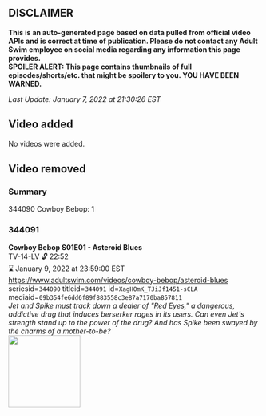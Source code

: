 ## DISCLAIMER
**This is an auto-generated page based on data pulled from official video APIs and is correct at time of publication. Please do not contact any Adult Swim employee on social media regarding any information this page provides.**  
**SPOILER ALERT: This page contains thumbnails of full episodes/shorts/etc. that might be spoilery to you. YOU HAVE BEEN WARNED.**  

_Last Update: January 7, 2022 at 21:30:26 EST_
## Video added
No videos were added.  
## Video removed
### Summary
344090 Cowboy Bebop: 1  
### 344091
**Cowboy Bebop S01E01 - Asteroid Blues**  
TV-14-LV 🔓 22:52  
⌛ January 9, 2022 at 23:59:00 EST  
https://www.adultswim.com/videos/cowboy-bebop/asteroid-blues  
seriesid=`344090` titleid=`344091` id=`XagHOmK_TJiJf1451-sCLA` mediaid=`09b354fe6dd6f89f883558c3e87a7170ba857811`  
_Jet and Spike must track down a dealer of "Red Eyes," a dangerous, addictive drug that induces berserker rages in its users. Can even Jet's strength stand up to the power of the drug?  And has Spike been swayed by the charms of a mother-to-be?_  
<a href="https://media.cdn.adultswim.com/uploads/20200303/thumbnails/2_20331023142-cowboybebop_101.jpg"><img src="https://media.cdn.adultswim.com/uploads/20200303/thumbnails/2_20331023142-cowboybebop_101.jpg" height="144px" /></a>
